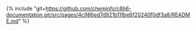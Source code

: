 {% include "git+https://github.com/cheminfo/c6h6-documentation.git/src/pages/4c986ed7d921b11fbe6f20240f0df3a8/README.md" %}
